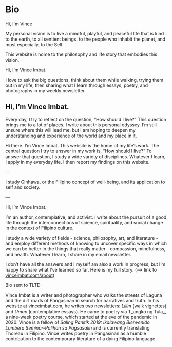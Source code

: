 # Bio

Hi, I'm Vince

My personal vision is to live a mindful, playful, and peaceful life that is kind to the earth, to all sentient beings, to the people who inhabit the planet, and most especially, to the Self.

This website is home to the philosophy and life story that embodies this vision.

Hi, I’m Vince Imbat.

I love to ask the big questions, think about them while walking, trying them out in my life, then sharing what I learn through essays, poetry, and photographs in my weekly newsletter.

## Hi, I’m Vince Imbat.

Every day, I try to reflect on the question, “How should I live?” This question brings me to a lot of places. I write about this personal odyssey. I’m still unsure where this will lead me, but I am hoping to deepen my understanding and experience of the world and my place in it.

Hi there. I’m Vince Imbat. This website is the home of my life’s work. The central question I try to answer in my work is, “How should I live?” To answer that question, I study a wide variety of disciplines. Whatever I learn, I apply in my everyday life. I then report my findings on this website.

—

I study Ginhawa, or the Filipino concept of well-being, and its application to self and society.

—

Hi, I’m Vince Imbat.

I’m an author, contemplative, and activist. I write about the pursuit of a good life through the interconnections of science, spirituality, and social change in the context of Filipino culture.

I study a wide variety of fields - science, philosophy, art, and literature - and employ different methods of knowing to uncover specific ways in  which we can be better in the things that really matter - compassion, mindfulness, and health. Whatever I learn, I share in my email newsletter.

I don’t have all the answers and I myself am also a work in progress, but I’m happy to share what I’ve learned so far. Here is my full story. (—> link to [vinceimbat.com/about](http://vinceimbat.com/about))

Bio sent to TLTD

Vince Imbat is a writer and photographer who walks the streets of Laguna and the dirt roads of Pangasinan in search for narratives and truth. In his website at vinceimbat.com, he writes two newsletters: _Lilim_ (walk vignettes) and _Uman_ (contemplative essays). He came to poetry via T_ungko ng Tula_, a nine-week poetry course, which started at the eve of the pandemic in 2020. Vince is a fellow of _Saling Panitik 2019: Ikalawang Bienvenido Lumbera Seminar-Palihan sa Pagsasalin_ and is currently translating Thoreau in Filipino. Vince writes poetry in Pangasinan as a humble contribution to the contemporary literature of a dying Filipino language.